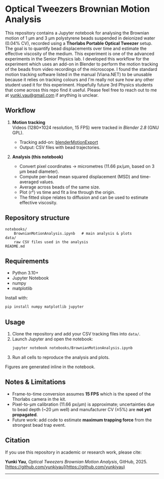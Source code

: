 # Optical Tweezers Brownian Motion Analysis

This repository contains a Jupyter notebook for analysing the Brownian motion of 1 µm and 3 µm polystyrene beads suspended in deionized water (0.04% CV), recorded using a **Thorlabs Portable Optical Tweezer** setup. The goal is to quantify bead displacements over time and estimate the effective viscosity of the medium. This experiment is one of the advanced experiments in the Senior Physics lab. I developed this workflow for the experiment which uses an add-on in Blender to perform the motion tracking of the beads from video recordings of the microscope. I found the standard motion tracking software listed in the manual (Viana.NET) to be unusable because it relies on tracking colours and I'm really not sure how any other student used it for this experiment. Hopefully future 3rd Physics students that come across this repo find it useful. Please feel free to reach out to me at yunki.yau@gmail.com if anything is unclear. 

## Workflow

1. **Motion tracking**  
   Videos (1280×1024 resolution, 15 FPS) were tracked in *Blender 2.8* (GNU GPL).  
   - Tracking add-on: [blenderMotionExport](https://github.com/Amudtogal/blenderMotionExport)  
   - Output: CSV files with bead trajectories.

2. **Analysis (this notebook)**  
   - Convert pixel coordinates → micrometres (11.66 px/µm, based on 3 µm bead diameter).  
   - Compute per-bead mean squared displacement (MSD) and time-averaged values.  
   - Average across beads of the same size.  
   - Plot ⟨r²⟩ vs time and fit a line through the origin.  
   - The fitted slope relates to diffusion and can be used to estimate effective viscosity.

## Repository structure

```
notebooks/
    BrownianMotionAnalysis.ipynb   # main analysis & plots
data/
    raw CSV files used in the analysis
README.md
```

## Requirements

- Python 3.10+  
- Jupyter Notebook  
- numpy  
- matplotlib  

Install with:
```bash
pip install numpy matplotlib jupyter
```

## Usage

1. Clone the repository and add your CSV tracking files into `data/`.  
2. Launch Jupyter and open the notebook:
   ```bash
   jupyter notebook notebooks/BrownianMotionAnalysis.ipynb
   ```
3. Run all cells to reproduce the analysis and plots.  

Figures are generated inline in the notebook.

## Notes & Limitations

- Frame-to-time conversion assumes **15 FPS** which is the speed of the Thorlabs camera in the kit.  
- Pixel-to-µm calibration (11.66 px/µm) is approximate; uncertainties due to bead depth (~20 µm well) and manufacturer CV (±5%) are **not yet propagated**.  
- Future work: add code to estimate **maximum trapping force** from the strongest bead trap event.

## Citation

If you use this repository in academic or research work, please cite:

**Yunki Yau**, *Optical Tweezers Brownian Motion Analysis*, GitHub, 2025.  
[https://github.com/yunkiyau](https://github.com/yunkiyau)

---
